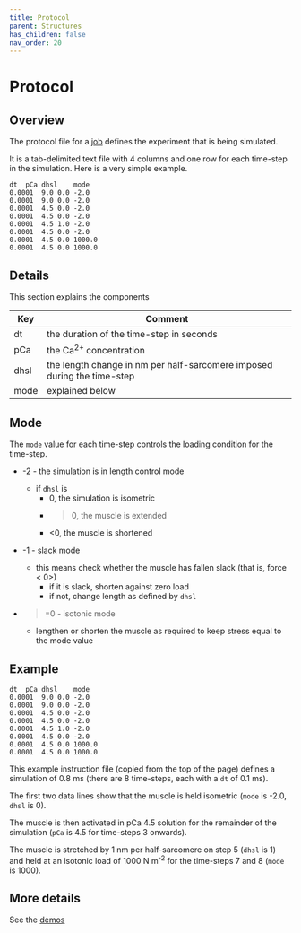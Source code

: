 ```yaml
---
title: Protocol
parent: Structures
has_children: false
nav_order: 20
---
```


# Protocol

## Overview

The protocol file for a [job](../job/job.html) defines the experiment that is being simulated.

It is a tab-delimited text file with 4 columns and one row for each time-step in the simulation. Here is a very simple example.

````
dt	pCa	dhsl	mode
0.0001	9.0	0.0	-2.0
0.0001	9.0	0.0	-2.0
0.0001	4.5	0.0	-2.0
0.0001	4.5	0.0	-2.0
0.0001	4.5	1.0	-2.0
0.0001	4.5	0.0	-2.0
0.0001	4.5	0.0	1000.0
0.0001	4.5	0.0	1000.0
````

## Details

This section explains the components

| Key | Comment |
| ---- | ---- |
| dt | the duration of the time-step in seconds |
| pCa | the Ca<sup>2+</sup> concentration |
| dhsl | the length change in nm per half-sarcomere imposed during the time-step |
| mode | explained below |

## Mode

The `mode` value for each time-step controls the loading condition for the time-step.

+ -2 - the simulation is in length control mode
  + if `dhsl` is
    + 0, the simulation is isometric
    + >0, the muscle is extended
    + <0, the muscle is shortened

+ -1 - slack mode
  + this means check whether the muscle has fallen slack (that is, force < 0>)
    + if it is slack, shorten against zero load
    + if not, change length as defined by `dhsl`

+ >=0 - isotonic mode
  + lengthen or shorten the muscle as required to keep stress equal to the mode value

## Example

````
dt	pCa	dhsl	mode
0.0001	9.0	0.0	-2.0
0.0001	9.0	0.0	-2.0
0.0001	4.5	0.0	-2.0
0.0001	4.5	0.0	-2.0
0.0001	4.5	1.0	-2.0
0.0001	4.5	0.0	-2.0
0.0001	4.5	0.0	1000.0
0.0001	4.5	0.0	1000.0
````

This example instruction file (copied from the top of the page) defines a simulation of 0.8 ms (there are 8 time-steps, each with a `dt` of 0.1 ms).

The first two data lines show that the muscle is held isometric (`mode` is -2.0, `dhsl` is 0).

The muscle is then activated in pCa 4.5 solution for the remainder of the simulation (`pCa` is 4.5 for time-steps 3 onwards).

The muscle is stretched by 1 nm per half-sarcomere on step 5 (`dhsl` is 1) and held at an isotonic load of 1000 N m<sup>-2</sup> for the time-steps 7 and 8 (`mode` is 1000).

## More details

See the [demos](../../demos/demos.html)
